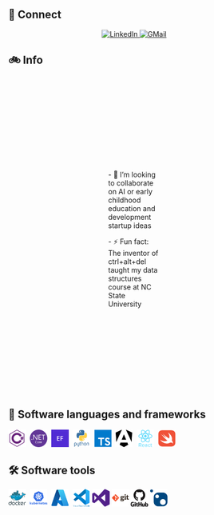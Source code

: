## :space_invader: Connect

<div align="center">
  <a href="https://www.linkedin.com/in/chadqueen/">
    <img src="https://img.shields.io/badge/LinkedIn-0077B5?style=for-the-badge&logo=linkedin&logoColor=white" title="LinkedIn"/>
  </a>
  <a href="mailto:chadqueen82@gmail.com">
    <img src="https://img.shields.io/badge/Gmail-D14836?style=for-the-badge&logo=gmail&logoColor=white" title="GMail"/>
  </a>
</div>

## :bike: Info

<div style="margin: 200px">
  <p>- 👯 I’m looking to collaborate on AI or early childhood education and development startup ideas</p>
  <p>- ⚡ Fun fact: The inventor of ctrl+alt+del taught my data structures course at NC State University</p>
</div>

<!--
**chadqueen/chadqueen** is a ✨ _special_ ✨ repository because its `README.md` (this file) appears on your GitHub profile.

Here are some ideas to get you started:

- 🔭 I’m currently working on ...
- 🌱 I’m currently learning ...
- 👯 I’m looking to collaborate on ...
- 🤔 I’m looking for help with ...
- 💬 Ask me about ...
- 📫 How to reach me: ...
- ⚡ Fun fact: ...
-->

## :nut_and_bolt: Software languages and frameworks

<div>
  <img src="https://github.com/devicons/devicon/blob/master/icons/csharp/csharp-line.svg" title="C#" alt="C#" width="35" height="35"/>&nbsp;
  <img src="https://github.com/devicons/devicon/blob/master/icons/dotnetcore/dotnetcore-original.svg" title=".NET" alt=".NET" width="35" height="35"/>&nbsp;
  <img src="https://github.com/devicons/devicon/blob/master/icons/entityframeworkcore/entityframeworkcore-original.svg" title="EntityFramework" alt="Angular" width="35" height="35"/>&nbsp;
  <img src="https://github.com/devicons/devicon/blob/master/icons/python/python-original-wordmark.svg" title="Python" alt="Python" width="35" height="35"/>&nbsp;
  <img src="https://github.com/devicons/devicon/blob/master/icons/typescript/typescript-original.svg" title="TypeScript" alt="TypeScript" width="35" height="35"/>&nbsp;
  <img src="https://github.com/devicons/devicon/blob/master/icons/angular/angular-plain.svg" title="Angular" alt="Angular" width="35" height="35"/>&nbsp;
  <img src="https://github.com/devicons/devicon/blob/master/icons/react/react-original-wordmark.svg" title="React" alt="Angular" width="35" height="35"/>&nbsp;
  <img src="https://github.com/devicons/devicon/blob/master/icons/swift/swift-original.svg" title="Swift" alt="Swift" width="35" height="35"/>&nbsp;
  
  

## :hammer_and_wrench: Software tools

<div>
  <img src="https://github.com/devicons/devicon/blob/master/icons/docker/docker-original-wordmark.svg" title="Docker"  alt="Docker" width="35" height="35"/>&nbsp;
  <img src="https://github.com/devicons/devicon/blob/master/icons/kubernetes/kubernetes-plain-wordmark.svg" title="Kubernetes"  alt="Kubernetes" width="35" height="35"/>&nbsp;
  <img src="https://github.com/devicons/devicon/blob/master/icons/azure/azure-original.svg" title="Azure" alt="Azure" width="35" height="35"/>&nbsp;
  <img src="https://github.com/devicons/devicon/blob/master/icons/vscode/vscode-original-wordmark.svg" title="VSCode" **alt="VSCode"  width="35" height="35">
  <img src="https://github.com/devicons/devicon/blob/master/icons/visualstudio/visualstudio-plain.svg" title="Visual Studio" **alt="Visual Studio"  width="35" height="35"/>
  <img src="https://github.com/devicons/devicon/blob/master/icons/git/git-original-wordmark.svg" title="Git" **alt="Git"  width="35" height="35"/>
  <img src="https://github.com/devicons/devicon/blob/master/icons/github/github-original-wordmark.svg" title="GitHub" **alt="GitHub"  width="35" height="35"/>
  <img src="https://github.com/devicons/devicon/blob/master/icons/nuget/nuget-original.svg" title="NuGet" **alt="NuGet" width="35" height="35"/>
</div>

